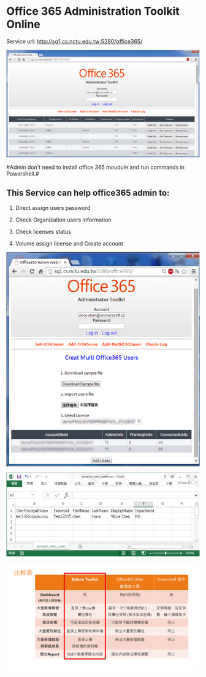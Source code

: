 Office 365 Administration Toolkit Online
========================================

Service url:
http://sq1.cs.nctu.edu.tw:5280/office365/

![image](https://raw.githubusercontent.com/hwchen18546/Office365-Toolkit-Online/master/img/web.png)

#Admin don't need to install office 365 moudule and run commands in Powershell.#

This Service can help office365 admin to:
----------------------------
1. Direct assign users password

2. Check Organization users information

3. Check licenses status

4. Volume assign license and Create account

![image](https://raw.githubusercontent.com/hwchen18546/Office365-Toolkit-Online/master/img/user.png)

![image](https://raw.githubusercontent.com/hwchen18546/Office365-Toolkit-Online/master/img/csv.png)

![image](https://raw.githubusercontent.com/hwchen18546/Office365-Toolkit-Online/master/img/compare.png)
